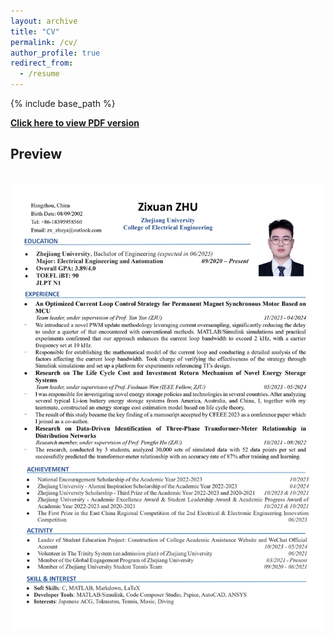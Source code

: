 ```yaml
---
layout: archive
title: "CV"
permalink: /cv/
author_profile: true
redirect_from:
  - /resume
---
```


{% include base_path %}

[**Click here to view PDF version**](https://ZhuZixuan0809.github.io/files/CV-Zhu-Zixuan.pdf)

## Preview
<br/><img src='/images/CV_20240413.jpg'>
